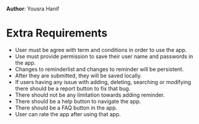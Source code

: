 **Author**: Yousra Hanif
# Extra Requirements
 - User must be agree with term and conditions in order to use the app. 
 - Use must provide permission to save their user name and passwords in the app. 
 - Changes to reminderlist and changes to reminder will be persistent. 
 - After they are submitted, they will be saved locally.
 - If users having any issue with adding, deleting, searching or modifying there should be a report button to fix that bug.
 - There should not be any limitation towards adding reminder. 
 - There should be a help button to navigate the app. 
 - There should be a FAQ button in the app. 
 - User can rate the app after using that app. 

